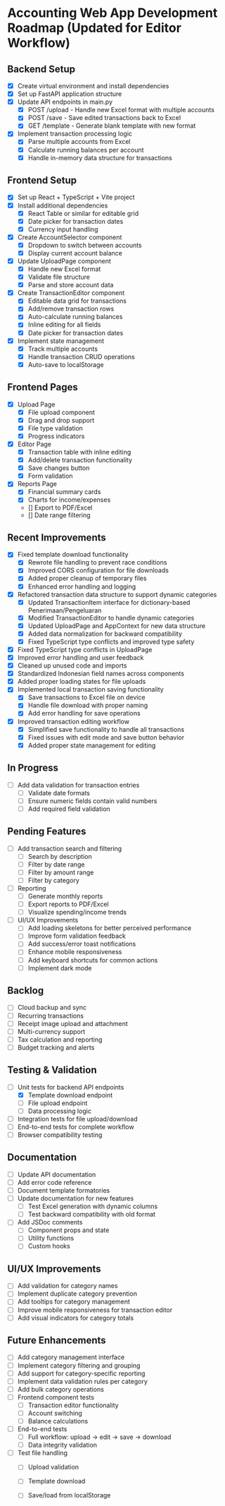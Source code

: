 # Accounting Web App Development Roadmap (Updated for Editor Workflow)

## Backend Setup
- [x] Create virtual environment and install dependencies
- [x] Set up FastAPI application structure
- [x] Update API endpoints in main.py
  - [x] POST /upload - Handle new Excel format with multiple accounts
  - [x] POST /save - Save edited transactions back to Excel
  - [x] GET /template - Generate blank template with new format
- [x] Implement transaction processing logic
  - [x] Parse multiple accounts from Excel
  - [x] Calculate running balances per account
  - [x] Handle in-memory data structure for transactions

## Frontend Setup
- [x] Set up React + TypeScript + Vite project
- [x] Install additional dependencies
  - [x] React Table or similar for editable grid
  - [x] Date picker for transaction dates
  - [x] Currency input handling
- [x] Create AccountSelector component
  - [x] Dropdown to switch between accounts
  - [x] Display current account balance
- [x] Update UploadPage component
  - [x] Handle new Excel format
  - [x] Validate file structure
  - [x] Parse and store account data
- [x] Create TransactionEditor component
  - [x] Editable data grid for transactions
  - [x] Add/remove transaction rows
  - [x] Auto-calculate running balances
  - [x] Inline editing for all fields
  - [x] Date picker for transaction dates
- [x] Implement state management
  - [x] Track multiple accounts
  - [x] Handle transaction CRUD operations
  - [x] Auto-save to localStorage

## Frontend Pages
- [x] Upload Page
  - [x] File upload component
  - [x] Drag and drop support
  - [x] File type validation
  - [x] Progress indicators
- [x] Editor Page
  - [x] Transaction table with inline editing
  - [x] Add/delete transaction functionality
  - [x] Save changes button
  - [x] Form validation
- [x] Reports Page
  - [x] Financial summary cards
  - [x] Charts for income/expenses
  - [] Export to PDF/Excel
  - [] Date range filtering

## Recent Improvements
- [x] Fixed template download functionality
  - [x] Rewrote file handling to prevent race conditions
  - [x] Improved CORS configuration for file downloads
  - [x] Added proper cleanup of temporary files
  - [x] Enhanced error handling and logging
- [x] Refactored transaction data structure to support dynamic categories
  - [x] Updated TransactionItem interface for dictionary-based Penerimaan/Pengeluaran
  - [x] Modified TransactionEditor to handle dynamic categories
  - [x] Updated UploadPage and AppContext for new data structure
  - [x] Added data normalization for backward compatibility
  - [x] Fixed TypeScript type conflicts and improved type safety
- [x] Fixed TypeScript type conflicts in UploadPage
- [x] Improved error handling and user feedback
- [x] Cleaned up unused code and imports
- [x] Standardized Indonesian field names across components
- [x] Added proper loading states for file uploads
- [x] Implemented local transaction saving functionality
  - [x] Save transactions to Excel file on device
  - [x] Handle file download with proper naming
  - [x] Add error handling for save operations
- [x] Improved transaction editing workflow
  - [x] Simplified save functionality to handle all transactions
  - [x] Fixed issues with edit mode and save button behavior
  - [x] Added proper state management for editing

## In Progress
- [ ] Add data validation for transaction entries
  - [ ] Validate date formats
  - [ ] Ensure numeric fields contain valid numbers
  - [ ] Add required field validation

## Pending Features
- [ ] Add transaction search and filtering
  - [ ] Search by description
  - [ ] Filter by date range
  - [ ] Filter by amount range
  - [ ] Filter by category

- [ ] Reporting
  - [ ] Generate monthly reports
  - [ ] Export reports to PDF/Excel
  - [ ] Visualize spending/income trends

- [ ] UI/UX Improvements
  - [ ] Add loading skeletons for better perceived performance
  - [ ] Improve form validation feedback
  - [ ] Add success/error toast notifications
  - [ ] Enhance mobile responsiveness
  - [ ] Add keyboard shortcuts for common actions
  - [ ] Implement dark mode

## Backlog
- [ ] Cloud backup and sync
- [ ] Recurring transactions
- [ ] Receipt image upload and attachment
- [ ] Multi-currency support
- [ ] Tax calculation and reporting
- [ ] Budget tracking and alerts

## Testing & Validation
- [ ] Unit tests for backend API endpoints
  - [x] Template download endpoint
  - [ ] File upload endpoint
  - [ ] Data processing logic
- [ ] Integration tests for file upload/download
- [ ] End-to-end tests for complete workflow
- [ ] Browser compatibility testing

## Documentation
- [ ] Update API documentation
- [ ] Add error code reference
- [ ] Document template formatories
- [ ] Update documentation for new features
  - [ ] Test Excel generation with dynamic columns
  - [ ] Test backward compatibility with old format
- [ ] Add JSDoc comments
  - [ ] Component props and state
  - [ ] Utility functions
  - [ ] Custom hooks

## UI/UX Improvements
- [ ] Add validation for category names
- [ ] Implement duplicate category prevention
- [ ] Add tooltips for category management
- [ ] Improve mobile responsiveness for transaction editor
- [ ] Add visual indicators for category totals

## Future Enhancements
- [ ] Add category management interface
- [ ] Implement category filtering and grouping
- [ ] Add support for category-specific reporting
- [ ] Implement data validation rules per category
- [ ] Add bulk category operations
- [ ] Frontend component tests
  - [ ] Transaction editor functionality
  - [ ] Account switching
  - [ ] Balance calculations
- [ ] End-to-end tests
  - [ ] Full workflow: upload → edit → save → download
  - [ ] Data integrity validation
- [ ] Test file handling
  - [ ] Upload validation
  - [ ] Template download
  - [ ] Save/load from localStorage






